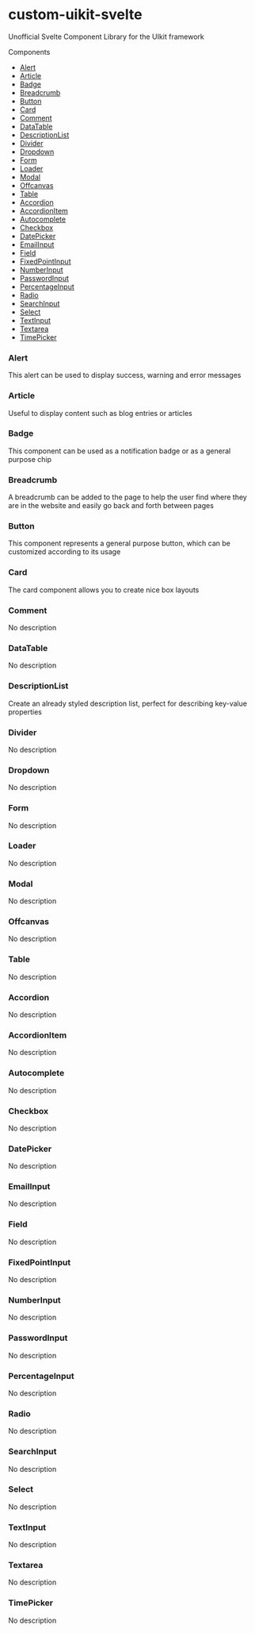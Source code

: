 # custom-uikit-svelte

Unofficial Svelte Component Library for the UIkit framework


Components
- [Alert](###Alert)
- [Article](###Article)
- [Badge](###Badge)
- [Breadcrumb](###Breadcrumb)
- [Button](###Button)
- [Card](###Card)
- [Comment](###Comment)
- [DataTable](###DataTable)
- [DescriptionList](###DescriptionList)
- [Divider](###Divider)
- [Dropdown](###Dropdown)
- [Form](###Form)
- [Loader](###Loader)
- [Modal](###Modal)
- [Offcanvas](###Offcanvas)
- [Table](###Table)
- [Accordion](###Accordion)
- [AccordionItem](###AccordionItem)
- [Autocomplete](###Autocomplete)
- [Checkbox](###Checkbox)
- [DatePicker](###DatePicker)
- [EmailInput](###EmailInput)
- [Field](###Field)
- [FixedPointInput](###FixedPointInput)
- [NumberInput](###NumberInput)
- [PasswordInput](###PasswordInput)
- [PercentageInput](###PercentageInput)
- [Radio](###Radio)
- [SearchInput](###SearchInput)
- [Select](###Select)
- [TextInput](###TextInput)
- [Textarea](###Textarea)
- [TimePicker](###TimePicker)


### Alert
This alert can be used to display success, warning and error messages


### Article
Useful to display content such as blog entries or articles 


### Badge
This component can be used as a notification badge or as a general purpose chip


### Breadcrumb
A breadcrumb can be added to the page to help the user find where they are in the website and easily go back and forth between pages 


### Button
This component represents a general purpose button, which can be customized according to its usage 


### Card
The card component allows you to create nice box layouts


### Comment
No description


### DataTable
No description


### DescriptionList
Create an already styled description list, perfect for describing key-value properties


### Divider
No description


### Dropdown
No description


### Form
No description


### Loader
No description


### Modal
No description


### Offcanvas
No description


### Table
No description


### Accordion
No description


### AccordionItem
No description


### Autocomplete
No description


### Checkbox
No description


### DatePicker
No description


### EmailInput
No description


### Field
No description


### FixedPointInput
No description


### NumberInput
No description


### PasswordInput
No description


### PercentageInput
No description


### Radio
No description


### SearchInput
No description


### Select
No description


### TextInput
No description


### Textarea
No description


### TimePicker
No description

